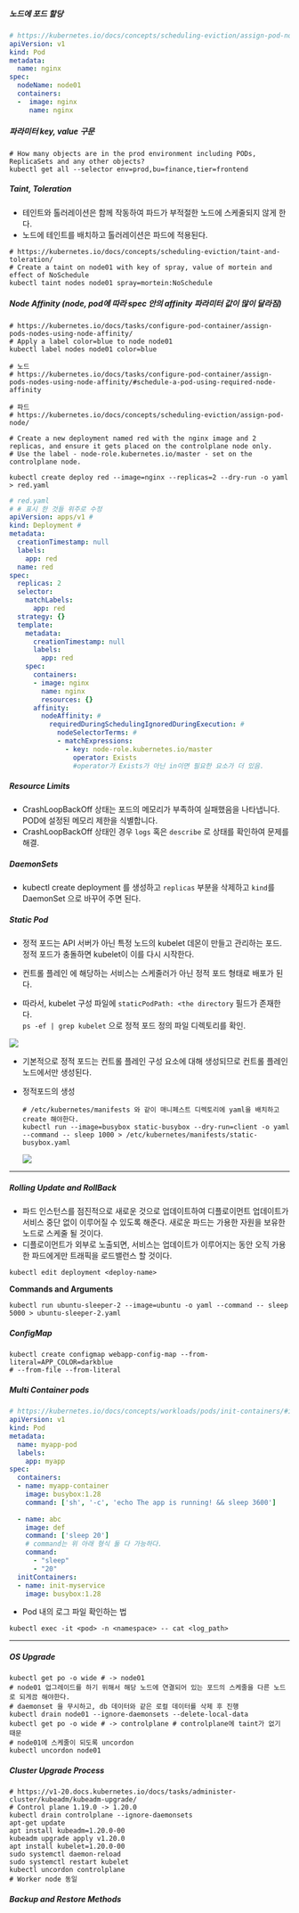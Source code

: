##### 노드에 포드 할당

```yaml
# https://kubernetes.io/docs/concepts/scheduling-eviction/assign-pod-node/
apiVersion: v1
kind: Pod
metadata:
  name: nginx
spec:
  nodeName: node01
  containers:
  -  image: nginx
     name: nginx
```

##### 파라미터 key, value 구문

```shell
# How many objects are in the prod environment including PODs, ReplicaSets and any other objects?
kubectl get all --selector env=prod,bu=finance,tier=frontend
```

##### Taint, Toleration

* 테인트와 톨러레이션은 함께 작동하여 파드가 부적절한 노드에 스케줄되지 않게 한다.
* 노드에 테인트를 배치하고 톨러레이션은 파드에 적용된다.

```shell
# https://kubernetes.io/docs/concepts/scheduling-eviction/taint-and-toleration/
# Create a taint on node01 with key of spray, value of mortein and effect of NoSchedule
kubectl taint nodes node01 spray=mortein:NoSchedule
```

##### Node Affinity (node, pod에 따라 spec 안의 affinity 파라미터 값이 많이 달라짐)

```shell
# https://kubernetes.io/docs/tasks/configure-pod-container/assign-pods-nodes-using-node-affinity/
# Apply a label color=blue to node node01
kubectl label nodes node01 color=blue

# 노드
# https://kubernetes.io/docs/tasks/configure-pod-container/assign-pods-nodes-using-node-affinity/#schedule-a-pod-using-required-node-affinity
 
# 파드
# https://kubernetes.io/docs/concepts/scheduling-eviction/assign-pod-node/
```

```shell
# Create a new deployment named red with the nginx image and 2 replicas, and ensure it gets placed on the controlplane node only. 
# Use the label - node-role.kubernetes.io/master - set on the controlplane node.

kubectl create deploy red --image=nginx --replicas=2 --dry-run -o yaml > red.yaml
```

```yaml
# red.yaml
# # 표시 한 것들 위주로 수정
apiVersion: apps/v1 #
kind: Deployment #
metadata:
  creationTimestamp: null
  labels:
    app: red
  name: red
spec:
  replicas: 2
  selector:
    matchLabels:
      app: red
  strategy: {}
  template:
    metadata:
      creationTimestamp: null
      labels:
        app: red
    spec:
      containers:
      - image: nginx
        name: nginx
        resources: {}
      affinity:
        nodeAffinity: #
          requiredDuringSchedulingIgnoredDuringExecution: #
            nodeSelectorTerms: #
            - matchExpressions:
              - key: node-role.kubernetes.io/master
                operator: Exists
                #operator가 Exists가 아닌 in이면 필요한 요소가 더 있음.
```

##### Resource Limits

* CrashLoopBackOff 상태는 포드의 메모리가 부족하여 실패했음을 나타냅니다. POD에 설정된 메모리 제한을 식별합니다.
* CrashLoopBackOff 상태인 경우 `logs` 혹은 `describe` 로 상태를 확인하여 문제를 해결.

##### DaemonSets

* kubectl create deployment 를 생성하고 `replicas` 부분을 삭제하고 `kind`를 DaemonSet 으로 바꾸어 주면 된다.

##### Static Pod

* 정적 포드는 API 서버가 아닌 특정 노드의 kubelet 데몬이 만들고 관리하는 포드. 정적 포드가 충돌하면 kubelet이 이를 다시 시작한다.

* 컨트롤 플레인 에 해당하는 서비스는 스케줄러가 아닌 정적 포드 형태로 배포가 된다. 
* 따라서, kubelet 구성 파일에 `staticPodPath: <the directory` 필드가 존재한다.</br>
  `ps -ef | grep kubelet` 으로 정적 포드 정의 파일 디렉토리를 확인.

![](img/1.PNG)

* 기본적으로 정적 포드는 컨트롤 플레인 구성 요소에 대해 생성되므로 컨트롤 플레인 노드에서만 생성된다. 

* 정적포드의 생성

  ```shell
  # /etc/kubernetes/manifests 와 같이 매니페스트 디렉토리에 yaml을 배치하고 create 해야한다.
  kubectl run --image=busybox static-busybox --dry-run=client -o yaml --command -- sleep 1000 > /etc/kubernetes/manifests/static-busybox.yaml
  ```

  ![](img/2.PNG)

---

##### Rolling Update and RollBack

* 파드 인스턴스를 점진적으로 새로운 것으로 업데이트하여 디플로이먼트 업데이트가 서비스 중단 없이 이루어질 수 있도록 해준다. 새로운 파드는 가용한 자원을 보유한 노드로 스케줄 될 것이다.
* 디플로이먼트가 외부로 노출되면, 서비스는 업데이트가 이루어지는 동안 오직 가용한 파드에게만 트래픽을 로드밸런스 할 것이다.

```shell
kubectl edit deployment <deploy-name>
```

**Commands and Arguments**

```shell
kubectl run ubuntu-sleeper-2 --image=ubuntu -o yaml --command -- sleep 5000 > ubuntu-sleeper-2.yaml
```

##### ConfigMap

```shell
kubectl create configmap webapp-config-map --from-literal=APP_COLOR=darkblue
# --from-file --from-literal
```

##### Multi Container pods

```yaml
# https://kubernetes.io/docs/concepts/workloads/pods/init-containers/#init-containers-in-use
apiVersion: v1
kind: Pod
metadata:
  name: myapp-pod
  labels:
    app: myapp
spec:
  containers:
  - name: myapp-container
    image: busybox:1.28
    command: ['sh', '-c', 'echo The app is running! && sleep 3600']
   
  - name: abc
    image: def
    command: ['sleep 20']
    # command는 위 아래 형식 둘 다 가능하다.
    command: 
      - "sleep"
      - "20"
  initContainers:
  - name: init-myservice
    image: busybox:1.28
```

* Pod 내의 로그 파일 확인하는 법

`kubectl exec -it <pod> -n <namespace> -- cat <log_path>`

---

##### OS Upgrade

```shell
kubectl get po -o wide # -> node01
# node01 업그레이드를 하기 위해서 해당 노드에 연결되어 있는 포드의 스케줄을 다른 노드로 되게끔 해야한다. 
# daemonset 을 무시하고, db 데이터와 같은 로컬 데이터를 삭제 후 진행
kubectl drain node01 --ignore-daemonsets --delete-local-data
kubectl get po -o wide # -> controlplane # controlplane에 taint가 없기 때문
# node01에 스케줄이 되도록 uncordon
kubectl uncordon node01
```

##### Cluster Upgrade Process

```shell
# https://v1-20.docs.kubernetes.io/docs/tasks/administer-cluster/kubeadm/kubeadm-upgrade/
# Control plane 1.19.0 -> 1.20.0
kubectl drain controlplane --ignore-daemonsets
apt-get update
apt install kubeadm=1.20.0-00
kubeadm upgrade apply v1.20.0
apt install kubelet=1.20.0-00
sudo systemctl daemon-reload
sudo systemctl restart kubelet
kubectl uncordon controlplane
# Worker node 동일
```

##### Backup and Restore Methods

```
```

